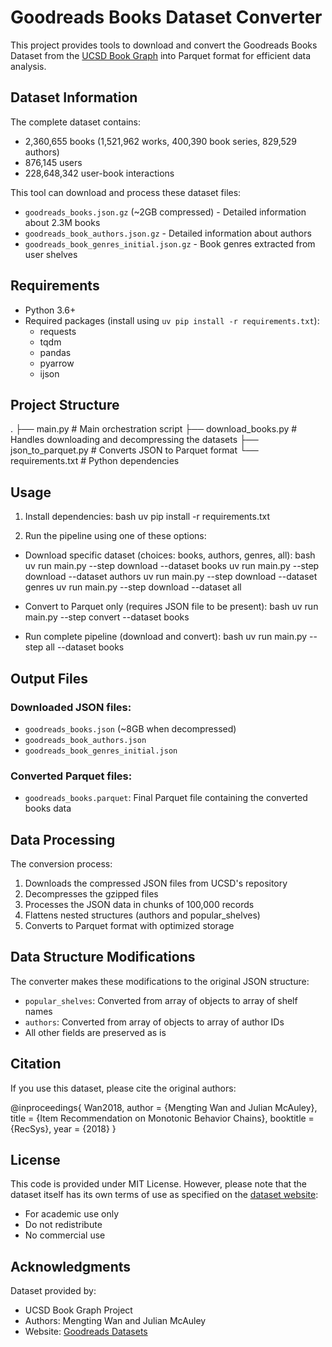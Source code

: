 # Goodreads Books Dataset Converter

This project provides tools to download and convert the Goodreads Books Dataset from the [UCSD Book Graph](https://mengtingwan.github.io/data/goodreads.html#datasets) into Parquet format for efficient data analysis.

## Dataset Information

The complete dataset contains:
- 2,360,655 books (1,521,962 works, 400,390 book series, 829,529 authors)
- 876,145 users
- 228,648,342 user-book interactions

This tool can download and process these dataset files:
- `goodreads_books.json.gz` (~2GB compressed) - Detailed information about 2.3M books
- `goodreads_book_authors.json.gz` - Detailed information about authors
- `goodreads_book_genres_initial.json.gz` - Book genres extracted from user shelves

## Requirements

- Python 3.6+
- Required packages (install using `uv pip install -r requirements.txt`):
  - requests
  - tqdm
  - pandas
  - pyarrow
  - ijson

## Project Structure

.
├── main.py # Main orchestration script
├── download_books.py # Handles downloading and decompressing the datasets
├── json_to_parquet.py # Converts JSON to Parquet format
└── requirements.txt # Python dependencies


## Usage

1. Install dependencies:
bash
uv pip install -r requirements.txt



2. Run the pipeline using one of these options:

- Download specific dataset (choices: books, authors, genres, all):
bash
uv run main.py --step download --dataset books
uv run main.py --step download --dataset authors
uv run main.py --step download --dataset genres
uv run main.py --step download --dataset all

- Convert to Parquet only (requires JSON file to be present):
bash
uv run main.py --step convert --dataset books


- Run complete pipeline (download and convert):
bash
uv run main.py --step all --dataset books


## Output Files

### Downloaded JSON files:
- `goodreads_books.json` (~8GB when decompressed)
- `goodreads_book_authors.json`
- `goodreads_book_genres_initial.json`

### Converted Parquet files:
- `goodreads_books.parquet`: Final Parquet file containing the converted books data

## Data Processing

The conversion process:
1. Downloads the compressed JSON files from UCSD's repository
2. Decompresses the gzipped files
3. Processes the JSON data in chunks of 100,000 records
4. Flattens nested structures (authors and popular_shelves)
5. Converts to Parquet format with optimized storage

## Data Structure Modifications

The converter makes these modifications to the original JSON structure:
- `popular_shelves`: Converted from array of objects to array of shelf names
- `authors`: Converted from array of objects to array of author IDs
- All other fields are preserved as is

## Citation

If you use this dataset, please cite the original authors:

@inproceedings{
Wan2018,
author = {Mengting Wan and Julian McAuley},
title = {Item Recommendation on Monotonic Behavior Chains},
booktitle = {RecSys},
year = {2018}
}


## License

This code is provided under MIT License. However, please note that the dataset itself has its own terms of use as specified on the [dataset website](https://mengtingwan.github.io/data/goodreads.html#datasets):
- For academic use only
- Do not redistribute
- No commercial use

## Acknowledgments

Dataset provided by:
- UCSD Book Graph Project
- Authors: Mengting Wan and Julian McAuley
- Website: [Goodreads Datasets](https://mengtingwan.github.io/data/goodreads.html#datasets)
